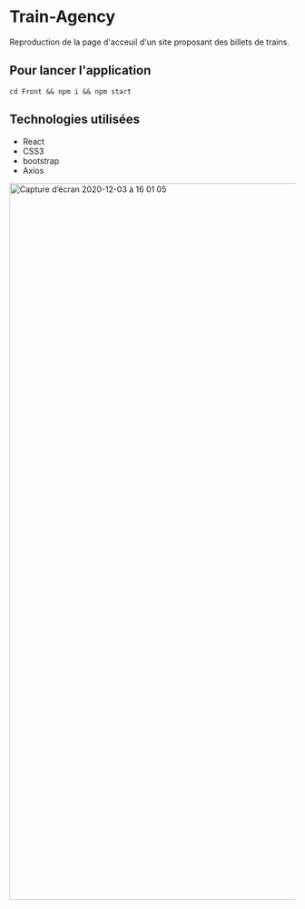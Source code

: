 # Train-Agency
Reproduction de la page d'acceuil d'un site proposant des billets de trains.

## Pour lancer l'application
`cd Front && npm i && npm start`  

## Technologies utilisées
* React
* CSS3
* bootstrap
* Axios
<img width="1260" alt="Capture d’écran 2020-12-03 à 16 01 05" src="https://user-images.githubusercontent.com/57210516/101045765-d032ac80-3580-11eb-8a47-b19de308201f.png">
